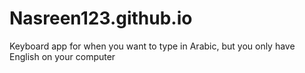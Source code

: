 # Nasreen123.github.io
Keyboard app for when you want to type in Arabic, but you only have English on your computer 
